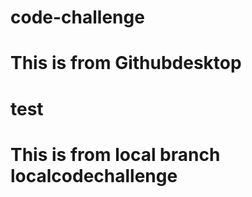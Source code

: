 # code-challenge
# This is from Githubdesktop
# test
# This is from local branch localcodechallenge 